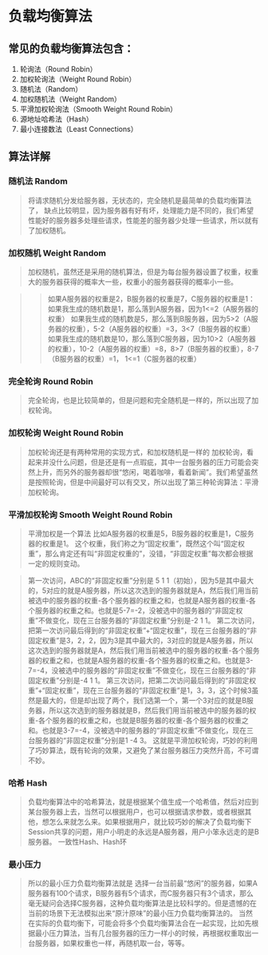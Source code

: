 # 负载均衡算法

## 常见的负载均衡算法包含：
1. 轮询法（Round Robin）
2. 加权轮询法（Weight Round Robin）
3. 随机法（Random）
4. 加权随机法（Weight Random）
5. 平滑加权轮询法（Smooth Weight Round Robin）
6. 源地址哈希法（Hash）
7. 最小连接数法（Least Connections）


## 算法详解

### 随机法 Random
> 将请求随机分发给服务器，无状态的，完全随机是最简单的负载均衡算法了，
>缺点比较明显，因为服务器有好有坏，处理能力是不同的，我们希望性能好的服务器多处理些请求，性能差的服务器少处理一些请求，所以就有了加权随机。


### 加权随机 Weight Random
> 加权随机，虽然还是采用的随机算法，但是为每台服务器设置了权重，权重大的服务器获得的概率大一些，权重小的服务器获得的概率小一些。

>> 如果A服务器的权重是2，B服务器的权重是7，C服务器的权重是1：
   如果我生成的随机数是1，那么落到A服务器，因为1<=2（A服务器的权重）
   如果我生成的随机数是5，那么落到B服务器，因为5>2（A服务器的权重），5-2（A服务器的权重）=3，3<7（B服务器的权重）
   如果我生成的随机数是10，那么落到C服务器，因为10>2（A服务器的权重），10-2（A服务器的权重）=8，8>7（B服务器的权重），8-7（B服务器的权重）=1，
   1<=1（C服务器的权重）
   
### 完全轮询 Round Robin
> 完全轮询，也是比较简单的，但是问题和完全随机是一样的，所以出现了加权轮询。
### 加权轮询 Weight Round Robin
> 加权轮询还是有两种常用的实现方式，和加权随机是一样的
> 加权轮询，看起来并没什么问题，但是还是有一点瑕疵，其中一台服务器的压力可能会突然上升，而另外的服务器却很“悠闲，喝着咖啡，看着新闻”。我们希望虽然是按照轮询，但是中间最好可以有交叉，所以出现了第三种轮询算法：平滑加权轮询。
### 平滑加权轮询 Smooth Weight Round Robin
> 平滑加权是一个算法
> 比如A服务器的权重是5，B服务器的权重是1，C服务器的权重是1。
> 这个权重，我们称之为“固定权重”，既然这个叫“固定权重”，那么肯定还有叫“非固定权重的”，没错，“非固定权重”每次都会根据一定的规则变动。

> 第一次访问，ABC的“非固定权重”分别是 5 1 1（初始），因为5是其中最大的，5对应的就是A服务器，所以这次选到的服务器就是A，然后我们用当前被选中的服务器的权重-各个服务器的权重之和，也就是A服务器的权重-各个服务器的权重之和。也就是5-7=-2，没被选中的服务器的“非固定权重”不做变化，现在三台服务器的“非固定权重”分别是-2 1 1。
  第二次访问，把第一次访问最后得到的“非固定权重”+“固定权重”，现在三台服务器的“非固定权重”是3，2，2，因为3是其中最大的，3对应的就是A服务器，所以这次选到的服务器就是A，然后我们用当前被选中的服务器的权重-各个服务器的权重之和，也就是A服务器的权重-各个服务器的权重之和。也就是3-7=-4，没被选中的服务器的“非固定权重”不做变化，现在三台服务器的“非固定权重”分别是-4 1 1。
  第三次访问，把第二次访问最后得到的“非固定权重”+“固定权重”，现在三台服务器的“非固定权重”是1，3，3，这个时候3虽然是最大的，但是却出现了两个，我们选第一个，第一个3对应的就是B服务器，所以这次选到的服务器就是B，然后我们用当前被选中的服务器的权重-各个服务器的权重之和，也就是B服务器的权重-各个服务器的权重之和。也就是3-7=-4，没被选中的服务器的“非固定权重”不做变化，现在三台服务器的“非固定权重”分别是1 -4 3。
> 这就是平滑加权轮询，巧妙的利用了巧妙算法，既有轮询的效果，又避免了某台服务器压力突然升高，不可谓不妙。
### 哈希 Hash
> 负载均衡算法中的哈希算法，就是根据某个值生成一个哈希值，然后对应到某台服务器上去，当然可以根据用户，也可以根据请求参数，或者根据其他，想怎么来就怎么来。如果根据用户，就比较巧妙的解决了负载均衡下Session共享的问题，用户小明走的永远是A服务器，用户小笨永远走的是B服务器。
> 一致性Hash、Hash环

### 最小压力
> 所以的最小压力负载均衡算法就是 选择一台当前最“悠闲”的服务器，如果A服务器有100个请求，B服务器有5个请求，而C服务器只有3个请求，那么毫无疑问会选择C服务器，这种负载均衡算法是比较科学的。但是遗憾的在当前的场景下无法模拟出来“原汁原味”的最小压力负载均衡算法的。
  当然在实际的负载均衡下，可能会将多个负载均衡算法合在一起实现，比如先根据最小压力算法，当有几台服务器的压力一样小的时候，再根据权重取出一台服务器，如果权重也一样，再随机取一台，等等。

